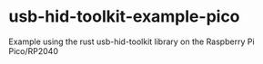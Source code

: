 # usb-hid-toolkit-example-pico
Example using the rust usb-hid-toolkit library on the Raspberry Pi Pico/RP2040
